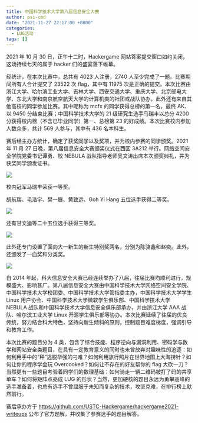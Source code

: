 ```yaml
---
title: 中国科学技术大学第八届信息安全大赛
author: psi-cmd
date: "2021-11-27 22:17:00 +0800"
categories:
  - LUG活动
tags: []
---
```


2021 年 10 月 30 日，正午十二时，Hackergame 网站答案提交窗口如约关闭，这场持续七天的属于 hacker 们的盛宴落下帷幕。

经统计，在本次比赛中，总共有 4023 人注册，2740 人至少完成了一题。比赛期间所有人合计提交了 23522 次 flag，其中有 11975 次是正确的提交。本次比赛由浙江大学、哈尔滨工业大学、吉林大学、西安交通大学、重庆大学、北京邮电大学、东北大学和南京航空航天大学的计算机类的社团或战队协办，此外还有来自其他高校的同学参加比赛。其中昵称为 mcfx 的同学获得总榜的第一名，最终 AK、以 9450 分结束比赛；中国科学技术大学的 21 级研究生选手马瑞丰以总分 4200 分获得校内榜（不含已毕业同学）第一、总榜第 23 的好成绩。本次比赛校内参加人数众多，共计 569 人参与，其中有 436 名本科生。

赛后经主办方统计，确定了获奖同学以及奖项，并为校内参赛的同学颁奖。2021 年 11 月 27 日晚，第八届信息安全大赛颁奖仪式在西区 3A212 举行。网络空间安全学院党委书记谭勇、校 NEBULA 战队指导老师吴文涛出席本次颁奖典礼，并为获奖同学颁发证书。

![](http://ftp.lug.ustc.edu.cn/%E6%B4%BB%E5%8A%A8/2021.11.27_Hackergame%E9%A2%81%E5%A5%96/20211127_110844274.jpg)

校内冠军马瑞丰荣获一等奖。

胡航瑞、毛浩宇、樊一展、黄致远、Goh Yi Hang 五位选手获得二等奖。

![](http://ftp.lug.ustc.edu.cn/%E6%B4%BB%E5%8A%A8/2021.11.27_Hackergame%E9%A2%81%E5%A5%96/20211128_045140574.jpg)

还有甘文迪等二十五位选手获得三等奖。

![](http://ftp.lug.ustc.edu.cn/%E6%B4%BB%E5%8A%A8/2021.11.27_Hackergame%E9%A2%81%E5%A5%96/20211127_111834558.jpg)

此外还专门设置了面向大一新生的新生特别奖两名，分别为陈骆鑫和赵奕。此外，还颁发了一血奖和分类奖。

![](http://ftp.lug.ustc.edu.cn/%E6%B4%BB%E5%8A%A8/2021.11.27_Hackergame%E9%A2%81%E5%A5%96/20211127_111456075.jpg)

自 2014 年起，科大信息安全大赛已经连续举办了八届，往届比赛均顺利进行，规模盛大、影响甚广。第八届信息安全大赛由中国科学技术大学网络空间安全学院、中国科学技术大学校团委、中国科学技术大学管指委主办，中国科学技术大学学生 Linux 用户协会、中国科学技术大学微软学生俱乐部、中国科学技术大学 NEBULA 战队和中国科学技术大学信息安全俱乐部承办，并由浙江大学 AAA 战队、哈尔滨工业大学 Linux 开源学生俱乐部等协办。本次比赛延续了往届的优良传统，努力结合科大特色，坚持向新生倾斜的原则，控制题目难度梯度，强调引导和教育工作。

本次比赛的题目分为 4 类，包含了综合技能、程序逆向与漏洞利用、密码学与数学和网站安全类题目，在具有一定教育意义的同时也未曾放弃对趣味性的追逐：如何利用手中的“秤”逃脱华强的刁难？如何利用旅行照片在世界地图上大海捞针？如何让你的程序学会玩 Overcooked？如何让不存在的好友帮你的 flag 大砍一刀？当然更有一些题目考验着同学们的数理基础：如何骑走一辆二维码被打了码的共享单车？如何将矩阵点亮成 LUG 的形状？当然，更加硬核的题目永远为勇攀高峰的选手准备着，也总有选手不曾屈服于未知而复杂的技术，攻坚克难，在排行榜上默然前行。

赛后承办方于 <https://github.com/USTC-Hackergame/hackergame2021-writeups> 公布了官方题解，并收集了参赛选手的题目解答。
